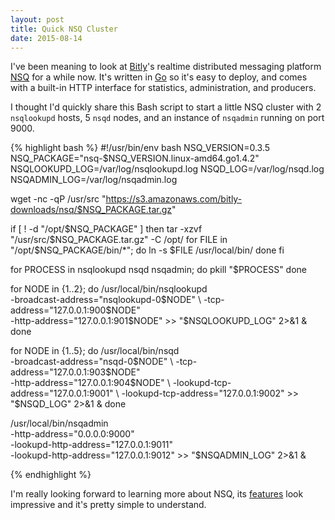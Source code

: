 ```yaml
---
layout: post
title: Quick NSQ Cluster
date: 2015-08-14
---
```


I've been meaning to look at [Bitly][1]'s realtime distributed messaging platform [NSQ][2] for a while now. It's written in [Go][3] so it's easy to deploy, and comes with a built-in HTTP interface for statistics, administration, and producers.

I thought I'd quickly share this Bash script to start a little NSQ cluster with 2 `nsqlookupd` hosts, 5 `nsqd` nodes, and an instance of `nsqadmin` running on port 9000.

{% highlight bash %}
#!/usr/bin/env bash
NSQ_VERSION=0.3.5
NSQ_PACKAGE="nsq-$NSQ_VERSION.linux-amd64.go1.4.2"
NSQLOOKUPD_LOG=/var/log/nsqlookupd.log
NSQD_LOG=/var/log/nsqd.log
NSQADMIN_LOG=/var/log/nsqadmin.log

wget -nc -qP /usr/src "https://s3.amazonaws.com/bitly-downloads/nsq/$NSQ_PACKAGE.tar.gz"

if [ ! -d "/opt/$NSQ_PACKAGE" ]
then
    tar -xzvf "/usr/src/$NSQ_PACKAGE.tar.gz" -C /opt/
    for FILE in "/opt/$NSQ_PACKAGE/bin/*";
    do
        ln -s $FILE /usr/local/bin/
    done
fi

for PROCESS in nsqlookupd nsqd nsqadmin;
do
    pkill "$PROCESS"
done

for NODE in {1..2};
do
    /usr/local/bin/nsqlookupd \
        -broadcast-address="nsqlookupd-0$NODE" \
        -tcp-address="127.0.0.1:900$NODE" \
        -http-address="127.0.0.1:901$NODE" >> "$NSQLOOKUPD_LOG" 2>&1 &
done

for NODE in {1..5};
do
    /usr/local/bin/nsqd \
        -broadcast-address="nsqd-0$NODE" \
        -tcp-address="127.0.0.1:903$NODE" \
        -http-address="127.0.0.1:904$NODE" \
        -lookupd-tcp-address="127.0.0.1:9001" \
        -lookupd-tcp-address="127.0.0.1:9002" >> "$NSQD_LOG" 2>&1 &
done

/usr/local/bin/nsqadmin \
    -http-address="0.0.0.0:9000" \
    -lookupd-http-address="127.0.0.1:9011" \
    -lookupd-http-address="127.0.0.1:9012" >> "$NSQADMIN_LOG" 2>&1 &

{% endhighlight %}

I'm really looking forward to learning more about NSQ, its [features][4] look impressive and it's pretty simple to understand.

[1]: https://bitly.com
[2]: http://nsq.io
[3]: https://golang.org
[4]: http://nsq.io/overview/features_and_guarantees.html
